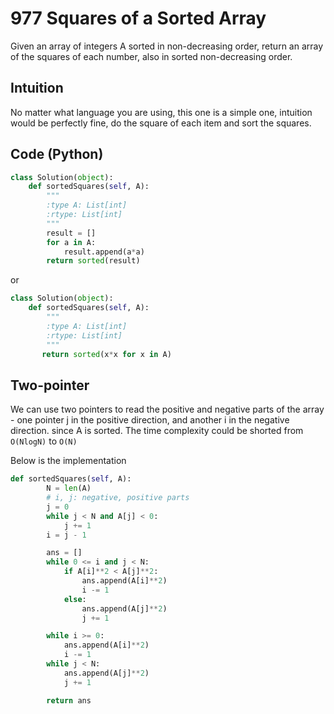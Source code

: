 # 977 Squares of a Sorted Array

Given an array of integers A sorted in non-decreasing order, return an array of the squares of each number, also in sorted non-decreasing order.

## Intuition
No matter what language you are using, this one is a simple one, intuition would be perfectly fine, do the square of each item and sort the squares.

## Code (Python)
```python
class Solution(object):
    def sortedSquares(self, A):
        """
        :type A: List[int]
        :rtype: List[int]
        """
        result = []
        for a in A:
            result.append(a*a)
        return sorted(result)
```
or 
```python
class Solution(object):
    def sortedSquares(self, A):
        """
        :type A: List[int]
        :rtype: List[int]
        """
       return sorted(x*x for x in A)
```

## Two-pointer
We can use two pointers to read the positive and negative parts of the array - one pointer j in the positive direction, and another i in the negative direction. since A is sorted. The time complexity could be shorted from `O(NlogN)` to `O(N)`

Below is the implementation

```python
def sortedSquares(self, A):
        N = len(A)
        # i, j: negative, positive parts
        j = 0
        while j < N and A[j] < 0:
            j += 1
        i = j - 1

        ans = []
        while 0 <= i and j < N:
            if A[i]**2 < A[j]**2:
                ans.append(A[i]**2)
                i -= 1
            else:
                ans.append(A[j]**2)
                j += 1

        while i >= 0:
            ans.append(A[i]**2)
            i -= 1
        while j < N:
            ans.append(A[j]**2)
            j += 1

        return ans
```


